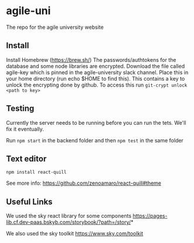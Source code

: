 # agile-uni

The repo for the agile university website

## Install
Install Homebrew (https://brew.sh/)
The passwords/authtokens for the database and some node libraries are encrypted. Download the file called agile-key which is pinned in the agile-university slack channel. Place this in your home directory (run echo \$HOME to find this). This contains a key to unlock the encrypting done by github. 
To access this run `git-crypt unlock <path to key>`


## Testing 

Currently the server needs to be running before you can run the tets. We'll fix it eventually.

Run `npm start` in the backend folder and then `npm test` in the same folder

## Text editor

`npm install react-quill`

See more info: https://github.com/zenoamaro/react-quill#theme

## Useful Links

We used the sky react library for some components https://pages-lib.cf.dev-paas.bskyb.com/storybook/?path=/story/*

We also used the sky toolkit https://www.sky.com/toolkit
